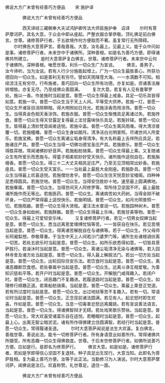   佛说大方广未曾有经善巧方便品
　　宋 施护译




　　　　佛说大方广未曾有经善巧方便品

　　　　西天译经三藏朝奉大夫试鸿胪卿传法大师臣施护奉　诏译
　　尔时有菩萨摩诃萨。其名大意。于众会中即从座起。严整衣服合掌恭敬。顶礼佛足前白佛言。世尊。诸修菩萨行者。于五欲境作何方便取而不著。虽复常行无所障碍。
　　尔时佛告大意菩萨言。善哉善哉。大意。汝名最上。见最上义。能于众中问如是事。诸修菩萨行者。未来世中于诸佛所。深种善根。如是名为善巧方便。即得诸佛共所建立。
　　是时大意菩萨复白佛言。世尊。诸修菩萨行者。未来世中云何于诸佛所。深种善根。唯愿世尊。利乐一切众生广为宣说。
　　佛言。善男子。汝今谛听。当为汝说。若有人行少分施能起增上。广为一切众生最胜善心。所获功德回向一切众生。如是善利无有穷尽。譬如天雨降霔大海。一一水滴数不可知。相续流注无有穷尽。行布施者。善巧回向一切众生所有功德。亦复如是。资诸善法展转增胜。亦复无尽。乃至成佛众善圆满。
　　复次大意。若复有人见有曼拏罗处。施以一香。作是施时当起是意。普愿一切众生得最上戒香。具足一切乐具皆得如意。若施一华。普愿一切众生当于天上人间。平等受大供养。若施一灯。普愿一切众生开诸盲目消除瞑暗。得大明照如日月光。若施涂香而用涂饰。普愿一切众生。当得真金色相天香涂饰。若施衣服。普愿一切众生惭愧具足离诸过失。若施抟食。普愿一切众生得天甘露定复得最上法甘露味快乐具足。若施铃铎。普愿一切众生。皆得最上清妙梵音闻者适悦。若施伞盖。普愿一切众生离风雨难。得大清凉普覆一切。若施幢幡。普愿一切众生身如朗月。清净洁白光明普照。尽诸世间人所爱乐。若施宝拂。普愿一切众生离诸尘垢身得清净。有大名称最上吉祥所应具足。若施诸庄严具。普愿一切众生当得一切佛功德宝圣庄严具。若施歌乐。普愿一切众生得胜耳根。常闻诸佛妙好音声。若施船舫骑乘。普愿一切众生得最上乘。又复随诸众生有所爱乐而悉施与。得童子相柔软妙好受天快乐。诸所施作适悦自在。若施旃檀香。普愿一切众生。得三十二大丈夫相具足庄严。乃至无见顶相常出妙香。若施座具。普愿一切众生受天富乐。一一当处最上最胜大金刚座。若施卧具。普愿一切众生当得最上欢喜适悦。若施僧坊舍宇。普愿一切众生住天悦意妙宝楼阁。四种神足悉得圆具。若施空地。普愿一切众生。当得安住胜妙十地。速至最上圆满佛地。若施眷属。普愿一切众生。当得世间天人阿修罗等。常所侍卫坚固不坏。最上最胜诸所施作而无等比。若施医药。普愿一切众生。离诸病苦如大药树。当得金刚不破坏身。一切庄严常得最上适悦快乐。若施明镜。普愿一切众生。如月光明普照一切。若施瓶器。普愿一切众生得大贤瓶。灌注法水普润一切。若施园林树木。普愿一切众生身如劫树。若施酥酪。普愿一切众生得最上乐味。若施甘美等物。普愿一切众生。得最上可爱轻安乐味。
　　又复诸修菩萨行者。若见一切男女奴婢当起是意。普愿一切众生。悉当远离恩爱缠缚忧恼等苦。一一皆获自在快乐。若见苦境当起是意。普愿一切众生。得离诸苦解脱自在与诸佛等。若于一切众生。作父母师长阿阇梨想。恭敬尊重。于当生中天上人间若沙门婆罗门等。诸所生处诸根调伏离一切苦。若处五欲乐时当起是意。普愿一切众生。如所乐欲悉得如意。一切皆具菩萨胜行。若澡沐时当起是意。普愿一切众生。离诸尘垢清净无染与诸佛等。若入园林寺舍及诸方处当起是意。普愿一切众生。得入最上解脱法门。若出一切方处当起是意。普愿一切众生。出轮回际住安乐法。若饮食时当起是意。普愿一切众生。离诸恶趣断饮食想。若处眷属中当起是意。普愿一切众生。远离斗诤互相爱敬。为善知识慈和平等。若开户时当起是意。普愿一切众生。开解脱门咸得趣入。若闭户时。普愿一切众生。闭恶趣门不复趣进。若履道路时当起是意。普愿一切众生。如理修行顺趣正道。若乘船舫骑乘。当起是意。普愿一切众生。乘最上乘登正觉道。若有所过度时当起是意。普愿一切众生。出过地狱等苦不复趣入。若有一切。常语论时当起是意。普愿一切众生。正念现前诸法圆满。若见有人。起忿怒时即生欢喜。作如是意。普愿一切众生。当息一切毒害忿怒远离魔娆。若有宣说善法语言。当起是意。普愿一切众生。得诸佛智辩才无碍。若处戏笑歌乐赞咏。当起是意。普愿一切众生。常大欢喜受诸富乐自在适悦。若睡眠时当起是意。普愿一切众生。起最上心。出离无智尘暗淤泥。诸有所作得佛建立住圆满智。若经行时当起是意。普愿一切众生。常得履诸圣道。
　　尔时大意菩萨闻说是法生大欢喜。复白佛言。善哉世尊。善说此法。能令一切修菩萨行者。所有身语意业如善所作。常得诸佛共所摄受。所有恶趣一切众生得佛救度。世尊。于后末世修菩萨行者。如佛所说善巧方便。应如是行。是即名为修菩萨行。
　　佛言大意。如是如是。诸修菩萨行者。若如是学即得信心坚固不复退转。种子具足出生现行。大意当知。此即名为菩萨胜相。复为最上善巧方便。汝等于此正法。当勤修习为人演说。尔时大意菩萨摩诃萨。闻佛说是法已。欢喜称赞。礼世尊足。退住一面。

　　　　佛说大方广未曾有经善巧方便品


